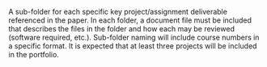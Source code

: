 A sub-folder for each specific key project/assignment deliverable referenced in the paper. In each folder, a document file must be included that describes the files in the folder and how each may be reviewed (software required, etc.). Sub-folder naming will include course numbers in a specific format. It is expected that at least three projects will be included in the portfolio.
